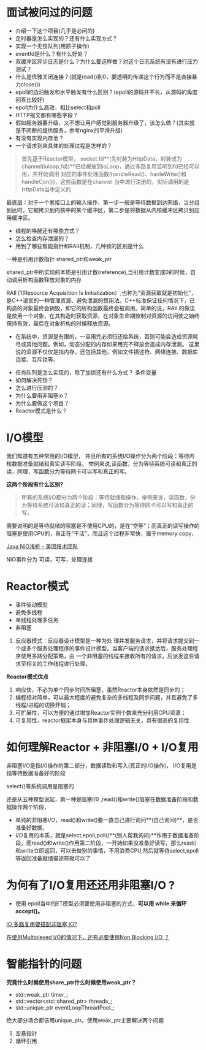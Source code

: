 # 面试被问过的问题

* 介绍一下这个项目(几乎是必问的)
* 定时器是怎么实现的？还有什么实现方式？
* 实现一个无锁队列(用原子操作)
* eventfd是什么？有什么好处？
* 双缓冲区异步日志是什么？为什么要这样做？对这个日志系统有没有进行压力测试？
* 什么是优雅关闭连接？(就是read()到0，要透明的传递这个行为而不是直接暴力close())
* epoll的边沿触发和水平触发有什么区别？(epoll的源码并不长，从源码的角度回答比较好)
* epoll为什么高效，相比select和poll
* HTTP报文都有哪些字段？
* 假如服务器要升级，又不想让用户感觉到服务器升级了，该怎么做？(其实就是不间断的提供服务，参考nginx的平滑升级)
* 有没有实现内存池？
* 一个请求到来具体的处理过程是怎样的？
>首先基于Reactor模型， socket.fd**(先封装为HttpData，封装成为channel(ioloop,fd))**已经被放到ioLoop，通过多路复用监听到fd已经可以用，并开始调用
对应的事件处理函数(handleRead()、hanleWrite()和handleCon())，这些函数是在channel 当中进行注册的，实际调用的是HttpData当中定义的

最底层：对于一个套接口上的输入操作，第一步一般是等待数据到达网络，当分组到达时，它被拷贝到内核中的某个缓冲区，第二步是将数据从内核缓冲区拷贝到应用缓冲区。
* 线程的唤醒还有哪些方式？
* 怎么检查内存泄漏的？
* 用到了哪些智能指针和RAII机制，几种锁的区别是什么

一种是引用计数指针 shared_ptr和weak_ptr

shared_ptr中所实现的本质是引用计数(reference),当引用计数变成0的时候，自动调用析构函数释放对象的内存

RAII [1]Resource Acquisition Is Initialization）,也称为“资源获取就是初始化”，是C++语言的一种管理资源、避免泄漏的惯用法。C++标准保证任何情况下，已构造的对象最终会销毁，即它的析构函数最终会被调用。简单的说，RAII 的做法是使用一个对象，在其构造时获取资源，在对象生命期控制对资源的访问使之始终保持有效，最后在对象析构的时候释放资源。

- 在系统中，资源是有限的，一旦用完必须归还给系统，否则可能会造成资源耗尽或其他问题。例如，动态分配的内存如果用完不释放会造成内存泄漏。
这里说的资源不仅仅是指内存，还包括其他，例如文件描述符、网络连接、数据库连接、互斥锁等。



* 任务队列是怎么实现的，除了加锁还有什么方式？
条件变量
* 如何解决死锁？
* 怎么进行压测的？
* 为什么要用非阻塞io？
* 为什么要做这个项目？
* Reactor模式是什么？

# I/O模型
我们知道有五种常用的I/O模型， 并且所有的系统I/O操作分为两个阶段：等待内核数据准备就绪和真实读写阶段。
举例来说,读函数，分为等待系统可读和真正的读，同理，写函数分为等待网卡可以写和真正的写。

**这两个阶段有什么区别?**

>所有的系统I/O都分为两个阶段：等待就绪和操作。举例来说，读函数，分为等待系统可读和真正的读；同理，写函数分为等待网卡可以写和真正的写。

需要说明的是等待就绪的阻塞是不使用CPU的，是在“空等”；而真正的读写操作的阻塞是使用CPU的，真正在”干活”，而且这个过程非常快，属于memory copy，


[Java NIO浅析 - 美团技术团队](https://tech.meituan.com/2016/11/04/nio.html)

NIO事件分为 可读，可写，处理连接

# Reactor模式
- 事件驱动模型
- 避免多线程
- 单线程处理多任务
- 非阻塞


1. 反应器模式：反应器设计模型是一种为处
理并发服务请求，并将请求提交到一个或多个服务处理程序的事件设计模型。当客户端的请求抵达后，服务处理程序使用多路分配策略，由
一个非阻塞的线程来接收所有的请求，后派发这些请求至相关的工作线程进行处理。

**Reactor模式优点**

1. 响应快，不必为单个同步时间所阻塞，虽然Reactor本身依然是同步的；
2. 编程相对简单，可以最大程度的避免复杂的多线程及同步问题，并且避免了多线程/进程的切换开销；
3. 可扩展性，可以方便的通过增加Reactor实例个数来充分利用CPU资源；
4. 可复用性，reactor框架本身与具体事件处理逻辑无关，具有很高的复用性


# 如何理解Reactor + 非阻塞I/0 + I/O复用

非阻塞I/O是指I/0操作的第二部分，数据读取和写入(真正的I/O操作)， I/O复用是指等待数据准备好的阶段

select()等系统调用是阻塞的

还是从五种模型说起，第一种是阻塞I/0 ,read()和write()阻塞在数据准备阶段和数据操作两个阶段，
- 单纯的非阻塞I/O，read()和write()要一直自己进行询问**(自己询问)**，是否准备好数据，
- I/O复用的本质，就是select,epoll,poll()**(别人帮我询问)**作用于数据准备阶段，而read()和write()作用第二阶段，一开始如果没准备好读写，那么read()和write立即返回，可以去做别的事情，不用浪费CPU,然后就等待select,epoll等返回准备就绪描述符就可以了

# 为何有了I/O复用还还用非阻塞I/O ?

- 使用 epoll当中的ET模型必须要使用非阻塞的方式，**可以用 while 来循环 accept()。**

[IO 多路复用要搭配非阻塞 IO? ](https://www.zhihu.com/question/37271342)

[在使用Multiplexed I/O的情况下，还有必要使用Non Blocking I/O ？](https://www.zhihu.com/question/33072351/answer/55925265)

# 智能指针的问题

**究竟什么时候使用share_ptr什么时候使用weak_ptr？**
-  std::weak_ptr<TimerNode> timer_;
-  std::vector<std::shared_ptr<EventLoopThread>> threads_;
-  std::unique_ptr<EventLoopThreadPool> eventLoopThreadPool_;

绝大部分场合都该用unique_ptr。使用weak_ptr主要解决两个问题
1. 空悬指针
2. 循环引用


#
